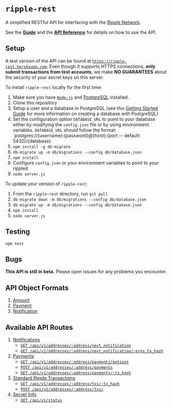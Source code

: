 # `ripple-rest`

A simplified RESTful API for interfacing with the [Ripple Network](http://ripple.com).

See the [__Guide__](docs/GUIDE.md) and the [__API Reference__](docs/REF.md) for details on how to use the API.

## Setup

A test version of the API can be found at [`https://ripple-rest.herokuapp.com`](https://ripple-rest.herokuapp.com). Even though it supports HTTPS connections, __only submit transactions from test accounts__, we make __NO GUARANTEES__ about the security of your secret keys on this server.

To install `ripple-rest` locally for the first time:

1. Make sure you have [`Node.js`](http://nodejs.org/) and [PostgreSQL](http://www.postgresql.org/download/) installed.
2. Clone this repository
3. Setup a user and a database in PostgreSQL (see this [Getting Started Guide](http://www.postgresql.org/docs/9.3/static/tutorial-start.html) for more information on creating a database with PostgreSQL)
4. Set the configuration option `DATABASE_URL` to point to your database either by modifying the `config.json` file or by using environment variables. `DATABASE_URL` should follow the format: `postgres://{username}:{password}@{host}:{port -- default: 5432}/{database}
5. `npm install -g db-migrate`
6. `db-migrate up -m db/migrations --config db/database.json`
7. `npm install`
8. Configure `config.json` or your environment variables to point to your rippled
9. `node server.js`


To update your version of `ripple-rest`:

1. From the `ripple-rest` directory, run `git pull`
2. `db-migrate down -m db/migrations --config db/database.json`
3. `db-migrate up -m db/migrations --config db/database.json`
4. `npm install`
5. `node server.js`


## Testing

`npm test`

## Bugs

__This API is still in beta.__ Please open issues for any problems you encounter.

## API Object Formats

1. [Amount](docs/REF.md#1-amount)
2. [Payment](docs/REF.md#2-payment)
3. [Notification](docs/REF.md#3-notification)

## Available API Routes

1. [Notifications](docs/REF.md#1-notifications)
    + [`GET /api/v1/addresses/:address/next_notification`](docs/REF.md#get-apiv1addressesaddressnext_notification)
    + [`GET /api/v1/addresses/:address/next_notification/:prev_tx_hash`](docs/REF.md#get-apiv1addressesaddressnext_notificationprev_tx_hash)
2. [Payments](docs/REF.md#2-payments)
    + [`GET /api/v1/addresses/:address/payments/options`](docs/REF.md#get-apiv1addressesaddresspaymentsoptions)
    + [`POST /api/v1/addresses/:address/payments`](docs/REF.md#post-apiv1addressesaddresspayments)
    + [`GET /api/v1/addresses/:address/payments/:tx_hash`](docs/REF.md#get-apiv1addressesaddresspaymentstx_hash)
3. [Standard Ripple Transactions](docs/REF.md#3-standard-ripple-transactions)
    + [`GET /api/v1/addresses/:address/txs/:tx_hash`](docs/REF.md#get-apiv1addressesaddresstxstx_hash)
    + [`POST /api/v1/addresses/:address/txs/`](docs/REF.md#post-apiv1addressesaddresstxs)
4. [Server Info](docs/REF.md#4-server-info)
    + [`GET /api/v1/status`](docs/REF.md#get-apiv1status)
